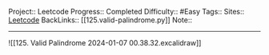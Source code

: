 Project:: Leetcode
Progress:: Completed
Difficulty:: #Easy 
Tags:: 
Sites:: [Leetcode](https://leetcode.com/problems/valid-palindrome/submissions/)
BackLinks:: [[125.valid-palindrome.py]]
Note:: 

---
![[125. Valid Palindrome 2024-01-07 00.38.32.excalidraw]]
